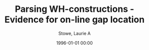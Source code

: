 ---
layout: post
title: Parsing WH-constructions - Evidence for on-line gap location

date: 1996-01-01 00:00
author: Stowe, Laurie A
journal: Language and cognitive processes

year: 1986
---